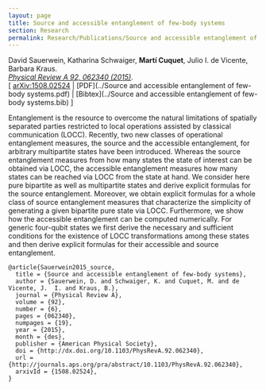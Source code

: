 ```yaml
---
layout: page
title: Source and accessible entanglement of few-body systems
section: Research
permalink: Research/Publications/Source and accessible entanglement of few-body systems/
---
```


David Sauerwein, Katharina Schwaiger, **Martí Cuquet**, Julio I. de Vicente, Barbara Kraus.  
_[Physical Review A 92, 062340 (2015)](http://dx.doi.org/10.1103/PhysRevA.92.062340)_.  
[ [arXiv:1508.02524](http://arxiv.org/abs/1508.02524)
| [PDF](../Source and accessible entanglement of few-body systems.pdf)
| [Bibtex](../Source and accessible entanglement of few-body systems.bib) ]

Entanglement is the resource to overcome the natural limitations of spatially
separated parties restricted to local operations assisted by classical
communication (LOCC). Recently, two new classes of operational entanglement
measures, the source and the accessible entanglement, for arbitrary
multipartite states have been introduced. Whereas the source entanglement
measures from how many states the state of interest can be obtained via LOCC,
the accessible entanglement measures how many states can be reached via LOCC
from the state at hand. We consider here pure bipartite as well as
multipartite states and derive explicit formulas for the source entanglement.
Moreover, we obtain explicit formulas for a whole class of source entanglement
measures that characterize the simplicity of generating a given bipartite pure
state via LOCC. Furthermore, we show how the accessible entanglement can be
computed numerically. For generic four-qubit states we first derive the
necessary and sufficient conditions for the existence of LOCC transformations
among these states and then derive explicit formulas for their accessible and
source entanglement.

~~~
@article{Sauerwein2015_source,
  title = {Source and accessible entanglement of few-body systems},
  author = {Sauerwein, D. and Schwaiger, K. and Cuquet, M. and de Vicente, J.  I. and Kraus, B.},
  journal = {Physical Review A},
  volume = {92},
  number = {6},
  pages = {062340},
  numpages = {19},
  year = {2015},
  month = {des},
  publisher = {American Physical Society},
  doi = {http://dx.doi.org/10.1103/PhysRevA.92.062340},
  url = {http://journals.aps.org/pra/abstract/10.1103/PhysRevA.92.062340},
  arxivId = {1508.02524},
}
~~~
